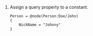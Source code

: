 ﻿01. Assign a query property to a constant.
    ```gcl
    Person = @node(Person:Doe/John)
    {
        NickName = "Johnny"
    }
    ```

